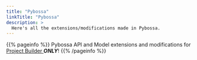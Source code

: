 ```yaml
---
title: "Pybossa"
linkTitle: "Pybossa"
description: >
  Here's all the extensions/modifications made in Pybossa.
---
```


{{% pageinfo %}}
Pybossa API and Model extensions and modifications for [Project Builder ](https://lab.citizenscience.ch/) ***ONLY***!
{{% /pageinfo %}}



